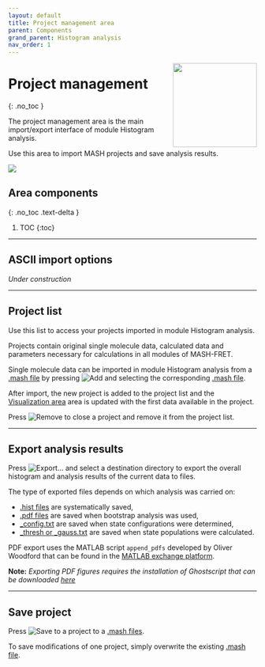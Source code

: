 ```yaml
---
layout: default
title: Project management area
parent: Components
grand_parent: Histogram analysis
nav_order: 1
---
```


<img src="../../assets/images/logos/logo-histogram-analysis_400px.png" width="170" style="float:right; margin-left: 15px;"/>

# Project management
{: .no_toc }

The project management area is the main import/export interface of module Histogram analysis.

Use this area to import MASH projects and save analysis results.

<a class="plain" href="../../assets/images/gui/HA-area-project-management.png"><img src="../../assets/images/gui/HA-area-project-management.png" style="max-width: 186px;"/></a>

## Area components
{: .no_toc .text-delta }

1. TOC
{:toc}


---

## ASCII import options

*Under construction*


---

## Project list

Use this list to access your projects imported in module Histogram analysis.

Projects contain original single molecule data, calculated data and parameters necessary for calculations in all modules of MASH-FRET.

Single molecule data can be imported in module Histogram analysis from a 
[.mash file](../../output-files/mash-mash-project.html) by pressing 
![Add](../../assets/images/gui/HA-but-add.png "Add") and selecting the corresponding 
[.mash file](../../output-files/mash-mash-project.html "Add").

After import, the new project is added to the project list and the 
[Visualization area](panel-visualization-area.html) area is updated with the first data available in the project.

Press 
![Remove](../../assets/images/gui/HA-but-remove.png "Remove") to close a project and remove it from the project list.


---

## Export analysis results

Press 
![Export...](../../assets/images/gui/HA-but-export3p.png "Export...") and select a destination directory to export the overall histogram and analysis results of the current data to files.

The type of exported files depends on which analysis was carried on: 

* [.hist files](../../output-files/hist-histograms.html) are systematically saved, 
* [.pdf files](../../output-files/pdf-histogram-analysis-figures.html) are saved when bootstrap analysis was used, 
* [_config.txt](../../output-files/txt-histogram-state-configurations.html) are saved when state configurations were determined, 
* [_thresh or _gauss.txt](../../output-files/txt-histogram-state-populations.html) are saved when state populations were calculated.

PDF export uses the MATLAB script `append_pdfs` developed by Oliver Woodford that can be found in the 
[MATLAB exchange platform](https://www.mathworks.com/matlabcentral/fileexchange/31215-append_pdfs).

**Note:** *Exporting PDF figures requires the installation of Ghostscript that can be downloaded 
[here](https://www.ghostscript.com/)*


---

## Save project

Press 
![Save](../../assets/images/gui/HA-but-save.png "Save") to a project to a
[.mash files](../../output-files/mash-mash-project.html).

To save modifications of one project, simply overwrite the existing 
[.mash file](../../output-files/mash-mash-project.html).

